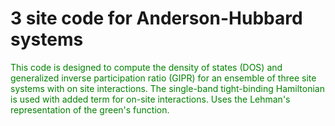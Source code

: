 # 3 site code for Anderson-Hubbard systems
<html>
<body>
<p style="color:green">This code is designed to compute the density of states (DOS) and generalized inverse participation ratio (GIPR) for an ensemble of three site systems with on site interactions. The single-band tight-binding Hamiltonian is used with added term for on-site interactions. Uses the Lehman's representation of the green's function. </p>
</body>
</html>
